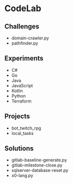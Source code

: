 # CodeLab

## Challenges
- domain-crawler.py
- pathfinder.py
## Experiments
- C#
- Go
- Java
- JavaScript
- Kotlin
- Python 
- Terraform
## Projects
- bot_twitch_rpg
- local_tasks
## Solutions
- gitlab-baseline-generate.py
- gitlab-milestone-close.py
- sqlserver-database-reset.py
- x0-lang.py
